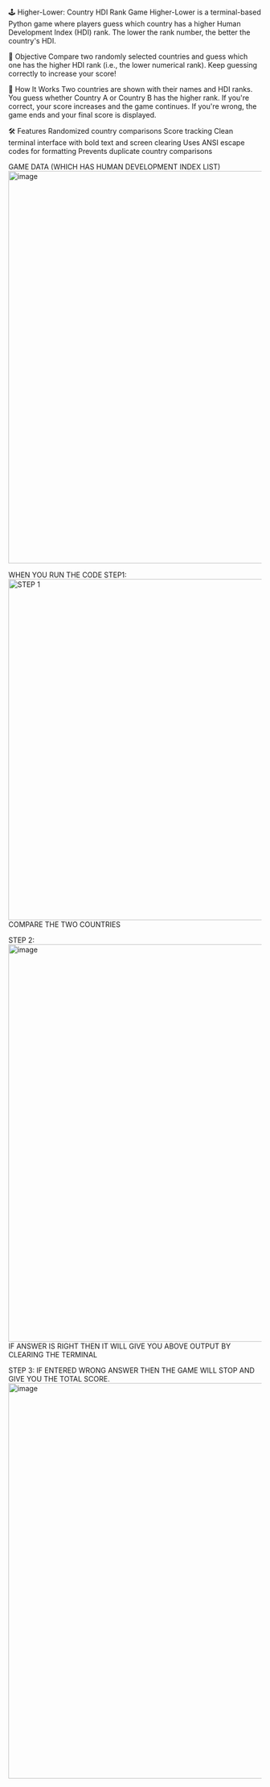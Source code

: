
🕹️ Higher-Lower: Country HDI Rank Game
Higher-Lower is a terminal-based Python game where players guess which country has a higher Human Development Index (HDI) rank. The lower the rank number, the better the country's HDI.

🎯 Objective
Compare two randomly selected countries and guess which one has the higher HDI rank (i.e., the lower numerical rank). Keep guessing correctly to increase your score!

🧠 How It Works
Two countries are shown with their names and HDI ranks.
You guess whether Country A or Country B has the higher rank.
If you're correct, your score increases and the game continues.
If you're wrong, the game ends and your final score is displayed.

🛠️ Features
Randomized country comparisons
Score tracking
Clean terminal interface with bold text and screen clearing
Uses ANSI escape codes for formatting
Prevents duplicate country comparisons


GAME DATA (WHICH HAS HUMAN DEVELOPMENT INDEX LIST)
<img width="779" alt="image" src="https://github.com/user-attachments/assets/20bcb032-fd67-44c2-a602-3684633aad4d" />

WHEN YOU RUN THE CODE
STEP1:
<img width="677" alt="STEP 1" src="https://github.com/user-attachments/assets/c736bd78-e3e5-4c98-9446-226b60f22d5a" />
COMPARE THE TWO COUNTRIES 

STEP 2:
<img width="789" alt="image" src="https://github.com/user-attachments/assets/d66d7456-a4e3-4308-b79e-8729b1f1bd7b" />
IF ANSWER IS RIGHT THEN IT WILL GIVE YOU ABOVE OUTPUT BY CLEARING THE TERMINAL

STEP 3:
IF ENTERED WRONG ANSWER THEN THE GAME WILL STOP AND GIVE YOU THE TOTAL SCORE.
<img width="785" alt="image" src="https://github.com/user-attachments/assets/9a1d9cef-be5c-4a70-9029-a3b5a109e2e3" />




